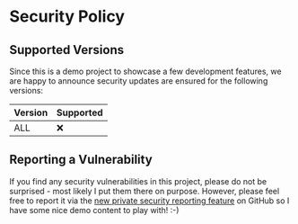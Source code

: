# Security Policy

## Supported Versions

Since this is a demo project to showcase a few development features, we are happy to announce security updates are ensured for the following versions:

| Version | Supported          |
| ------- | ------------------ |
| ALL   | :x: |

## Reporting a Vulnerability

If you find any security vulnerabilities in this project, please do not be surprised - most likely I put them there on purpose.
However, please feel free to report it via the [new private security reporting feature](https://docs.github.com/en/code-security/security-advisories/guidance-on-reporting-and-writing/privately-reporting-a-security-vulnerability) on GitHub so I have some nice demo content to play with! :-)
